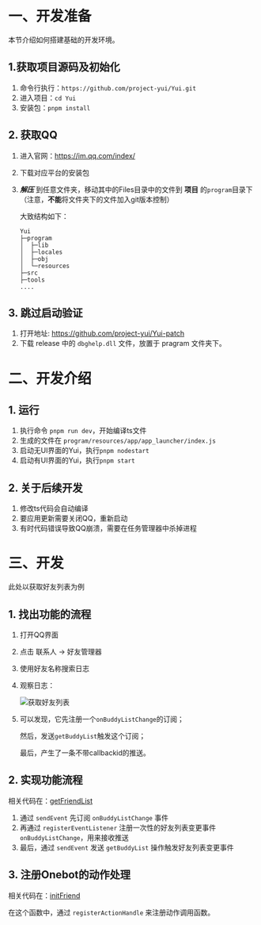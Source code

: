 # 一、开发准备

本节介绍如何搭建基础的开发环境。

## 1.获取项目源码及初始化

  1. 命令行执行：`https://github.com/project-yui/Yui.git`
  2. 进入项目：`cd Yui`
  3. 安装包：`pnpm install`

## 2. 获取QQ

  1. 进入官网：https://im.qq.com/index/
  2. 下载对应平台的安装包
  3. ***解压*** 到任意文件夹，移动其中的Files目录中的文件到 **项目** 的`program`目录下（注意，**不能**将文件夹下的文件加入git版本控制）

      大致结构如下：
      ```
      Yui
      ├─program
      │  ├─lib
      │  ├─locales
      │  ├─obj
      │  └─resources
      ├─src
      ├─tools
      ....
      ```
      
## 3. 跳过启动验证

  1. 打开地址: https://github.com/project-yui/Yui-patch
  2. 下载 release 中的 `dbghelp.dll` 文件，放置于 pragram 文件夹下。

# 二、开发介绍

## 1. 运行

  1. 执行命令 `pnpm run dev`，开始编译ts文件
  2. 生成的文件在 `program/resources/app/app_launcher/index.js`
  3. 启动无UI界面的Yui，执行`pnpm nodestart`
  4. 启动有UI界面的Yui，执行`pnpm start`

## 2. 关于后续开发

  1. 修改ts代码会自动编译
  2. 要应用更新需要关闭QQ，重新启动
  3. 有时代码错误导致QQ崩溃，需要在任务管理器中杀掉进程

# 三、开发

此处以获取好友列表为例

## 1. 找出功能的流程

  1. 打开QQ界面
  2. 点击 联系人 -> 好友管理器
  3. 使用好友名称搜索日志
  4. 观察日志：

      ![获取好友列表](./pic/get-buddy-list.png)

  5. 可以发现，它先注册一个`onBuddyListChange`的订阅；

      然后，发送`getBuddyList`触发这个订阅；

      最后，产生了一条不带callbackid的推送。

## 2. 实现功能流程

  相关代码在：[getFriendList](../src/onebot/actions/friend.ts)

  1. 通过 `sendEvent` 先订阅 `onBuddyListChange` 事件
  2. 再通过 `registerEventListener` 注册一次性的好友列表变更事件 `onBuddyListChange`，用来接收推送
  3. 最后，通过 `sendEvent` 发送 `getBuddyList` 操作触发好友列表变更事件

## 3. 注册Onebot的动作处理

  相关代码在：[initFriend](../src/onebot/actions/friend.ts)
  
  在这个函数中，通过 `registerActionHandle` 来注册动作调用函数。
